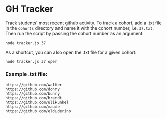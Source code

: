 # GH Tracker

Track students' most recent github activity. To track a cohort, add a .txt file in the `cohorts` directory and name it with the cohort number, i.e. `37.txt`. Then run the script by passing the cohort number as an argument:

```
node tracker.js 37
```

As a shortcut, you can also open the .txt file for a given cohort:

```
node tracker.js 37 open
```

### Example .txt file:

```
https://github.com/walter
https://github.com/donny
https://github.com/bunny
https://github.com/brandt
https://github.com/ulikunkel
https://github.com/maude
https://github.com/elduderino
```
